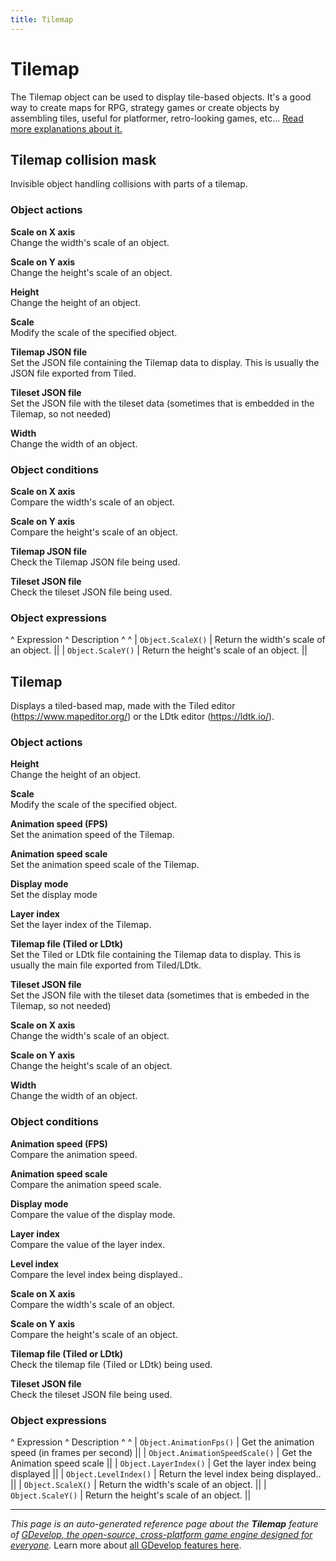 ```yaml
---
title: Tilemap
---
```

# Tilemap

The Tilemap object can be used to display tile-based objects. It's a good way to create maps for RPG, strategy games or create objects by assembling tiles, useful for platformer, retro-looking games, etc... [Read more explanations about it.](https://wiki.gdevelop.io/gdevelop5/objects/tilemap)



## Tilemap collision mask 

Invisible object handling collisions with parts of a tilemap. 

### Object actions

**Scale on X axis**  
Change the width's scale of an object.

**Scale on Y axis**  
Change the height's scale of an object.

**Height**  
Change the height of an object.

**Scale**  
Modify the scale of the specified object.

**Tilemap JSON file**  
Set the JSON file containing the Tilemap data to display. This is usually the JSON file exported from Tiled.

**Tileset JSON file**  
Set the JSON file with the tileset data (sometimes that is embedded in the Tilemap, so not needed)

**Width**  
Change the width of an object.

### Object conditions

**Scale on X axis**  
Compare the width's scale of an object.

**Scale on Y axis**  
Compare the height's scale of an object.

**Tilemap JSON file**  
Check the Tilemap JSON file being used.

**Tileset JSON file**  
Check the tileset JSON file being used.

### Object expressions

^ Expression ^ Description ^  ^
| `Object.ScaleX()` | Return the width's scale of an object. ||
| `Object.ScaleY()` | Return the height's scale of an object. ||

## Tilemap 

Displays a tiled-based map, made with the Tiled editor (https://www.mapeditor.org/) or the LDtk editor (https://ldtk.io/). 

### Object actions

**Height**  
Change the height of an object.

**Scale**  
Modify the scale of the specified object.

**Animation speed (FPS)**  
Set the animation speed of the Tilemap.

**Animation speed scale**  
Set the animation speed scale of the Tilemap.

**Display mode**  
Set the display mode

**Layer index**  
Set the layer index of the Tilemap.

**Tilemap file (Tiled or LDtk)**  
Set the Tiled or LDtk file containing the Tilemap data to display. This is usually the main file exported from Tiled/LDtk.

**Tileset JSON file**  
Set the JSON file with the tileset data (sometimes that is embeded in the Tilemap, so not needed)

**Scale on X axis**  
Change the width's scale of an object.

**Scale on Y axis**  
Change the height's scale of an object.

**Width**  
Change the width of an object.

### Object conditions

**Animation speed (FPS)**  
Compare the animation speed.

**Animation speed scale**  
Compare the animation speed scale.

**Display mode**  
Compare the value of the display mode.

**Layer index**  
Compare the value of the layer index.

**Level index**  
Compare the level index being displayed..

**Scale on X axis**  
Compare the width's scale of an object.

**Scale on Y axis**  
Compare the height's scale of an object.

**Tilemap file (Tiled or LDtk)**  
Check the tilemap file (Tiled or LDtk) being used.

**Tileset JSON file**  
Check the tileset JSON file being used.

### Object expressions

^ Expression ^ Description ^  ^
| `Object.AnimationFps()` | Get the animation speed (in frames per second) ||
| `Object.AnimationSpeedScale()` | Get the Animation speed scale ||
| `Object.LayerIndex()` | Get the layer index being displayed ||
| `Object.LevelIndex()` | Return the level index being displayed.. ||
| `Object.ScaleX()` | Return the width's scale of an object. ||
| `Object.ScaleY()` | Return the height's scale of an object. ||

---
*This page is an auto-generated reference page about the **Tilemap** feature of [GDevelop, the open-source, cross-platform game engine designed for everyone](https://gdevelop.io/).* Learn more about [all GDevelop features here](/gdevelop5/all-features).